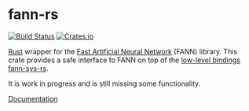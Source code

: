 # fann-rs

[![Build Status](https://travis-ci.org/afck/fann-rs.svg?branch=master)](https://travis-ci.org/afck/fann-rs)
[![Crates.io](https://img.shields.io/crates/v/fann.svg?style=flat-square)](https://crates.io/crates/fann)

[Rust](http://www.rust-lang.org/) wrapper for the
[Fast Artificial Neural Network](http://leenissen.dk/fann/wp/) (FANN) library. This crate provides a
safe interface to FANN on top of the
[low-level bindings fann-sys-rs](https://github.com/afck/fann-sys-rs).

It is work in progress and is still missing some functionality.

[Documentation](https://afck.github.io/docs/fann-rs/fann)
